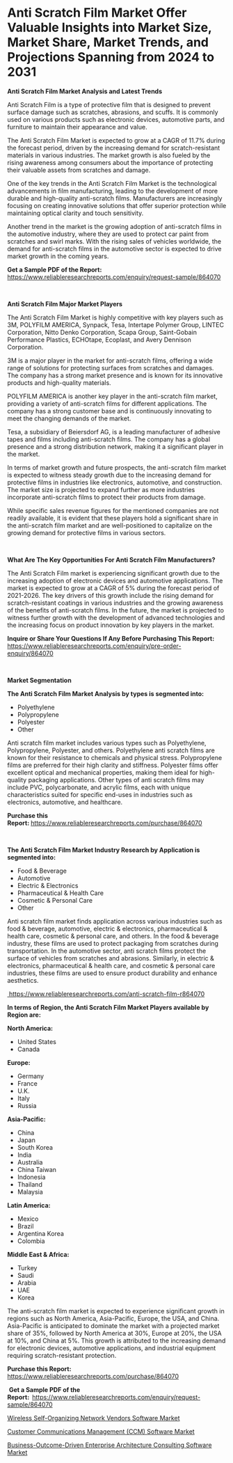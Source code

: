 <p><h1>Anti Scratch Film Market Offer Valuable Insights into Market Size, Market Share, Market Trends, and Projections Spanning from 2024 to 2031</h1></p><p><strong>Anti Scratch Film Market Analysis and Latest Trends</strong></p>
<p><p>Anti Scratch Film is a type of protective film that is designed to prevent surface damage such as scratches, abrasions, and scuffs. It is commonly used on various products such as electronic devices, automotive parts, and furniture to maintain their appearance and value. </p><p>The Anti Scratch Film Market is expected to grow at a CAGR of 11.7% during the forecast period, driven by the increasing demand for scratch-resistant materials in various industries. The market growth is also fueled by the rising awareness among consumers about the importance of protecting their valuable assets from scratches and damage.</p><p>One of the key trends in the Anti Scratch Film Market is the technological advancements in film manufacturing, leading to the development of more durable and high-quality anti-scratch films. Manufacturers are increasingly focusing on creating innovative solutions that offer superior protection while maintaining optical clarity and touch sensitivity.</p><p>Another trend in the market is the growing adoption of anti-scratch films in the automotive industry, where they are used to protect car paint from scratches and swirl marks. With the rising sales of vehicles worldwide, the demand for anti-scratch films in the automotive sector is expected to drive market growth in the coming years.</p></p>
<p><strong>Get a Sample PDF of the Report:&nbsp;</strong> <a href="https://www.reliableresearchreports.com/enquiry/request-sample/864070">https://www.reliableresearchreports.com/enquiry/request-sample/864070</a></p>
<p>&nbsp;</p>
<p><strong>Anti Scratch Film Major Market Players</strong></p>
<p><p>The Anti Scratch Film Market is highly competitive with key players such as 3M, POLYFILM AMERICA, Synpack, Tesa, Intertape Polymer Group, LINTEC Corporation, Nitto Denko Corporation, Scapa Group, Saint-Gobain Performance Plastics, ECHOtape, Ecoplast, and Avery Dennison Corporation.</p><p>3M is a major player in the market for anti-scratch films, offering a wide range of solutions for protecting surfaces from scratches and damages. The company has a strong market presence and is known for its innovative products and high-quality materials.</p><p>POLYFILM AMERICA is another key player in the anti-scratch film market, providing a variety of anti-scratch films for different applications. The company has a strong customer base and is continuously innovating to meet the changing demands of the market.</p><p>Tesa, a subsidiary of Beiersdorf AG, is a leading manufacturer of adhesive tapes and films including anti-scratch films. The company has a global presence and a strong distribution network, making it a significant player in the market.</p><p>In terms of market growth and future prospects, the anti-scratch film market is expected to witness steady growth due to the increasing demand for protective films in industries like electronics, automotive, and construction. The market size is projected to expand further as more industries incorporate anti-scratch films to protect their products from damage.</p><p>While specific sales revenue figures for the mentioned companies are not readily available, it is evident that these players hold a significant share in the anti-scratch film market and are well-positioned to capitalize on the growing demand for protective films in various sectors.</p></p>
<p>&nbsp;</p>
<p><strong>What Are The Key Opportunities For Anti Scratch Film Manufacturers?</strong></p>
<p><p>The Anti Scratch Film market is experiencing significant growth due to the increasing adoption of electronic devices and automotive applications. The market is expected to grow at a CAGR of 5% during the forecast period of 2021-2026. The key drivers of this growth include the rising demand for scratch-resistant coatings in various industries and the growing awareness of the benefits of anti-scratch films. In the future, the market is projected to witness further growth with the development of advanced technologies and the increasing focus on product innovation by key players in the market.</p></p>
<p><strong>Inquire or Share Your Questions If Any Before Purchasing This Report:</strong> <a href="https://www.reliableresearchreports.com/enquiry/pre-order-enquiry/864070">https://www.reliableresearchreports.com/enquiry/pre-order-enquiry/864070</a></p>
<p>&nbsp;</p>
<p><strong>Market Segmentation</strong></p>
<p><strong>The Anti Scratch Film Market Analysis by types is segmented into:</strong></p>
<p><ul><li>Polyethylene</li><li>Polypropylene</li><li>Polyester</li><li>Other</li></ul></p>
<p><p>Anti scratch film market includes various types such as Polyethylene, Polypropylene, Polyester, and others. Polyethylene anti scratch films are known for their resistance to chemicals and physical stress. Polypropylene films are preferred for their high clarity and stiffness. Polyester films offer excellent optical and mechanical properties, making them ideal for high-quality packaging applications. Other types of anti scratch films may include PVC, polycarbonate, and acrylic films, each with unique characteristics suited for specific end-uses in industries such as electronics, automotive, and healthcare.</p></p>
<p><strong>Purchase this Report:&nbsp;</strong><a href="https://www.reliableresearchreports.com/purchase/864070">https://www.reliableresearchreports.com/purchase/864070</a></p>
<p>&nbsp;</p>
<p><strong>The Anti Scratch Film Market Industry Research by Application is segmented into:</strong></p>
<p><ul><li>Food & Beverage</li><li>Automotive</li><li>Electric & Electronics</li><li>Pharmaceutical & Health Care</li><li>Cosmetic & Personal Care</li><li>Other</li></ul></p>
<p><p>Anti scratch film market finds application across various industries such as food & beverage, automotive, electric & electronics, pharmaceutical & health care, cosmetic & personal care, and others. In the food & beverage industry, these films are used to protect packaging from scratches during transportation. In the automotive sector, anti scratch films protect the surface of vehicles from scratches and abrasions. Similarly, in electric & electronics, pharmaceutical & health care, and cosmetic & personal care industries, these films are used to ensure product durability and enhance aesthetics.</p></p>
<p><a href="https://www.reliableresearchreports.com/anti-scratch-film-r864070">&nbsp;https://www.reliableresearchreports.com/anti-scratch-film-r864070</a></p>
<p><strong>In terms of Region, the Anti Scratch Film Market Players available by Region are:</strong></p>
<p>
    <p> <strong> North America: </strong>
        <ul>
            <li>United States</li>
            <li>Canada</li>
        </ul>
        </p> 
    <p> <strong> Europe: </strong>
        <ul>
            <li>Germany</li>
            <li>France</li>
            <li>U.K.</li>
            <li>Italy</li>
            <li>Russia</li>
        </ul>
        </p> 
    <p> <strong> Asia-Pacific: </strong>
        <ul>
            <li>China</li>
            <li>Japan</li>
            <li>South Korea</li>
            <li>India</li>
            <li>Australia</li>
            <li>China Taiwan</li>
            <li>Indonesia</li>
            <li>Thailand</li>
            <li>Malaysia</li>
        </ul>
        </p> 
    <p> <strong> Latin America: </strong>
        <ul>
            <li>Mexico</li>
            <li>Brazil</li>
            <li>Argentina Korea</li>
            <li>Colombia</li>
        </ul>
        </p> 
    <p> <strong> Middle East & Africa: </strong>
        <ul>
            <li>Turkey</li>
            <li>Saudi</li>
            <li>Arabia</li>
            <li>UAE</li>
            <li>Korea</li>
        </ul>
    </p>
    </p>
<p><p>The anti-scratch film market is expected to experience significant growth in regions such as North America, Asia-Pacific, Europe, the USA, and China. Asia-Pacific is anticipated to dominate the market with a projected market share of 35%, followed by North America at 30%, Europe at 20%, the USA at 10%, and China at 5%. This growth is attributed to the increasing demand for electronic devices, automotive applications, and industrial equipment requiring scratch-resistant protection.</p></p>
<p><strong>Purchase this Report: </strong><a href="https://www.reliableresearchreports.com/purchase/864070">https://www.reliableresearchreports.com/purchase/864070</a></p>
<p>&nbsp;<strong>Get a Sample PDF of the Report:&nbsp;&nbsp;</strong><a href="https://www.reliableresearchreports.com/enquiry/request-sample/864070">https://www.reliableresearchreports.com/enquiry/request-sample/864070</a></p>
<p><strong></strong></p>
<p><p><a href="https://github.com/jerrycopelandthomaswsqd8q/Market-Research-Report-List-3/blob/main/wireless-self-organizing-network-vendors-software-market.md">Wireless Self-Organizing Network Vendors Software Market</a></p><p><a href="https://github.com/yoshih12/Market-Research-Report-List-4/blob/main/customer-communications-management-ccm-software-market.md">Customer Communications Management (CCM) Software Market</a></p><p><a href="https://github.com/castoriffic/Market-Research-Report-List-5/blob/main/business-outcome-driven-enterprise-architecture-consulting-software-market.md">Business-Outcome-Driven Enterprise Architecture Consulting Software Market</a></p></p>